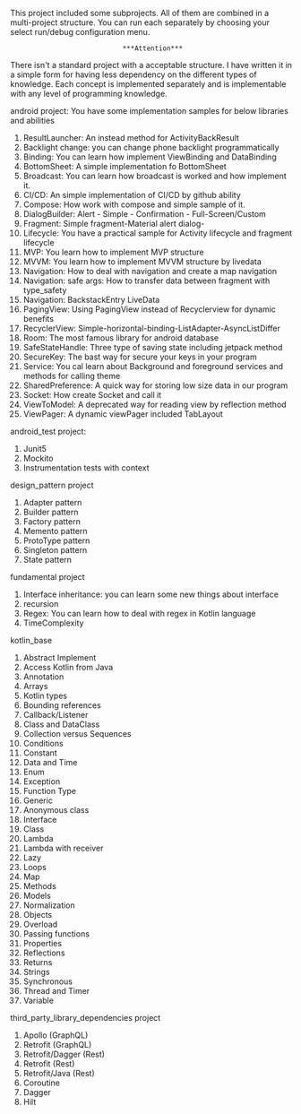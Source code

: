 This project included some subprojects. All of them are combined in a multi-project structure. 
You can run each separately by choosing your select run/debug configuration menu.

                                ***Attention*** 
There isn't a standard project with a acceptable structure. I have written it in a simple form for 
having less dependency on the different types of knowledge. Each concept is implemented separately 
and is implementable with any level of programming knowledge.

android project:
You have some implementation samples for below libraries and abilities
1) ResultLauncher: An instead method for ActivityBackResult 
2) Backlight change: you can change phone backlight programmatically
3) Binding: You can learn how implement ViewBinding and DataBinding
4) BottomSheet: A simple implementation fo BottomSheet
5) Broadcast: You can learn how broadcast is worked and how implement it.
6) CI/CD: An simple implementation of CI/CD by github ability
7) Compose: How work with compose and simple sample of it.
8) DialogBuilder: Alert - Simple - Confirmation - Full-Screen/Custom
9) Fragment: Simple fragment-Material alert dialog- 
10) Lifecycle: You have a practical sample for Activity lifecycle and fragment lifecycle
11) MVP: You learn how to implement MVP structure
12) MVVM: You learn how to implement MVVM structure by livedata
13) Navigation: How to deal with navigation and create a map navigation
14) Navigation: safe args: How to transfer data between fragment with type_safety
15) Navigation: BackstackEntry LiveData
16) PagingView: Using PagingView instead of Recyclerview for dynamic benefits
17) RecyclerView: Simple-horizontal-binding-ListAdapter-AsyncListDiffer
18) Room: The most famous library for android database
19) SafeStateHandle: Three type of saving state including jetpack method
20) SecureKey: The bast way for secure your keys in your program
21) Service: You cal learn about Background and foreground services and methods for calling theme
22) SharedPreference: A quick way for storing low size data in our program
23) Socket: How create Socket and call it
24) ViewToModel: A deprecated way for reading view by reflection method
25) ViewPager: A dynamic viewPager included TabLayout

android_test project:
1) Junit5
2) Mockito
3) Instrumentation tests with context

design_pattern project
1) Adapter pattern
2) Builder pattern
3) Factory pattern
4) Memento pattern
5) ProtoType pattern
6) Singleton pattern
7) State pattern

fundamental project
1) Interface inheritance: you can learn some new things about interface
2) recursion
3) Regex: You can learn how to deal with regex in Kotlin language
4) TimeComplexity

kotlin_base 
1) Abstract Implement
2) Access Kotlin from Java
3) Annotation
4) Arrays
5) Kotlin types
6) Bounding references
7) Callback/Listener
8) Class and DataClass
9) Collection versus Sequences
10) Conditions
11) Constant
12) Data and Time
13) Enum
14) Exception
15) Function Type
16) Generic
17) Anonymous class
18) Interface
19) Class
20) Lambda
21) Lambda with receiver
22) Lazy
23) Loops
24) Map
25) Methods
26) Models
27) Normalization
28) Objects
29) Overload
30) Passing functions
31) Properties
32) Reflections
33) Returns
34) Strings
35) Synchronous
36) Thread and Timer
37) Variable

third_party_library_dependencies project
1) Apollo (GraphQL)
2) Retrofit (GraphQL)
3) Retrofit/Dagger (Rest)
4) Retrofit (Rest)
5) Retrofit/Java (Rest)
6) Coroutine
7) Dagger
8) Hilt